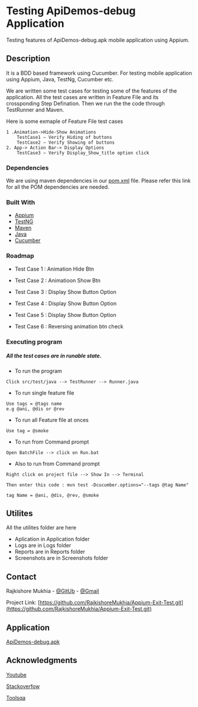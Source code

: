 # Testing ApiDemos-debug Application

Testing features of ApiDemos-debug.apk mobile application using Appium. 

## Description

It is a BDD based framework using Cucumber. For testing mobile application using Appium, Java, TestNg, Cucumber etc.

We are written some test cases for testing some of the features of the application.
All the test cases are written in Feature File and its crossponding Step Defination. Then we run the the code through TestRunner and Maven.

Here is some exmaple of Feature File test cases

	1 .Animation->Hide-Show Animations 
		TestCase1 – Verify Hiding of buttons
		TestCase2 – Verify Showing of buttons
	2. App-> Action Bar-> Display Options 
		TestCase3 – Verify Display_Show_title option click


### Dependencies
We are using maven dependencies in our [pom.xml](https://github.com/RajkishoreMukhia/AppiumTest/blob/1c275442e8ed072fd966adc9fd9d6d3cc4083c41/pom.xml) file. Please refer this link for all the POM dependencies are needed. 

### Built With 

* [Appium](https://github.com/appium/appium-desktop/releases/tag/v1.18.0-1)
* [TestNG](https://mvnrepository.com/artifact/org.testng/testng)
* [Maven](https://maven.apache.org/download.cgi )
* [Java](https://www.oracle.com/technetwork/java/javase/downloads/jdk8-downloads-2133151.html )
* [Cucumber](https://cucumber.io/docs/installation/java/)

### Roadmap

* Test Case 1 : Animation Hide Btn


* Test Case 2 : Animatioon Show Btn


* Test Case 3 : Display Show Button Option


* Test Case 4 : Display Show Button Option


* Test Case 5 : Display Show Button Option


* Test Case 6 : Reversing animation btn check


### Executing program

##### All the test cases are in runable state.

* To run the program 

```
Click src/test/java --> TestRunner --> Runner.java
```

* To run single feature file 

```
Use tags = @tags name 
e.g @ani, @dis or @rev
```

* To run all Feature file at onces

```
Use tag = @smoke
```
* To run from Command prompt

```
Open BatchFile --> click on Run.bat 
```
* Also to run from Command prompt

```
Right click on project file --> Show In --> Terminal 
```
```
Then enter this code : mvn test -Dcucumber.options="--tags @tag Name" 
```
```
tag Name = @ani, @dis, @rev, @smoke
```
## Utilites
All the utilites folder are here

* Aplication in Application folder
* Logs are in Logs folder
* Reports are in Reports folder
* Screenshots are in Screenshots folder



## Contact

Rajkishore Mukhia - [@GitUb](https://github.com/RajkishoreMukhia) - [@Gmail](rajkishoremukhia@gmial.com)

Project Link: [https://github.com/RajkishoreMukhia/Appium-Exit-Test.git](https://github.com/RajkishoreMukhia/Appium-Exit-Test.git)

## Application

[ApiDemos-debug.apk](https://github.com/RajkishoreMukhia/Appium-Exit-Test/blob/7238ebc38ec8a428a449658721d686629e4ebe2e/Application/ApiDemos-debug.apk)

## Acknowledgments

[Youtube](https://www.youtube.com/c/pavanoltraining)

[Stackoverfow](https://stackoverflow.com/)

[Toolsqa](https://www.toolsqa.com/extent-report/extent-report-for-cucumber-testng-project/)